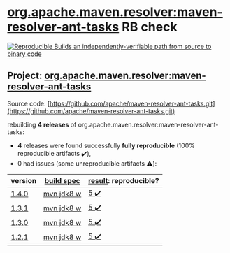 [org.apache.maven.resolver:maven-resolver-ant-tasks](https://search.maven.org/artifact/org.apache.maven.resolver/maven-resolver-ant-tasks/) RB check
=======

[![Reproducible Builds](https://reproducible-builds.org/images/logos/rb.svg) an independently-verifiable path from source to binary code](https://reproducible-builds.org/)

## Project: [org.apache.maven.resolver:maven-resolver-ant-tasks](https://search.maven.org/artifact/org.apache.maven.resolver/maven-resolver-ant-tasks/)

Source code: [https://github.com/apache/maven-resolver-ant-tasks.git](https://github.com/apache/maven-resolver-ant-tasks.git)

rebuilding **4 releases** of org.apache.maven.resolver:maven-resolver-ant-tasks:
- **4** releases were found successfully **fully reproducible** (100% reproducible artifacts :heavy_check_mark:),
- 0 had issues (some unreproducible artifacts :warning:):

| version | [build spec](BUILDSPEC.md) | [result](https://reproducible-builds.org/docs/jvm/): reproducible? |
| -- | --------- | ------ |
| [1.4.0](https://search.maven.org/artifact/org.apache.maven.resolver/maven-resolver-ant-tasks/1.4.0/pom) | [mvn jdk8 w](maven-resolver-ant-tasks-1.4.0.buildspec) | [5 :heavy_check_mark: ](maven-resolver-ant-tasks-1.4.0.buildcompare) |
| [1.3.1](https://search.maven.org/artifact/org.apache.maven.resolver/maven-resolver-ant-tasks/1.3.1/pom) | [mvn jdk8 w](maven-resolver-ant-tasks-1.3.1.buildspec) | [5 :heavy_check_mark: ](maven-resolver-ant-tasks-1.3.1.buildcompare) |
| [1.3.0](https://search.maven.org/artifact/org.apache.maven.resolver/maven-resolver-ant-tasks/1.3.0/pom) | [mvn jdk8 w](maven-resolver-ant-tasks-1.3.0.buildspec) | [5 :heavy_check_mark: ](maven-resolver-ant-tasks-1.3.0.buildcompare) |
| [1.2.1](https://search.maven.org/artifact/org.apache.maven.resolver/maven-resolver-ant-tasks/1.2.1/pom) | [mvn jdk8 w](maven-resolver-ant-tasks-1.2.1.buildspec) | [5 :heavy_check_mark: ](maven-resolver-ant-tasks-1.2.1.buildcompare) |
